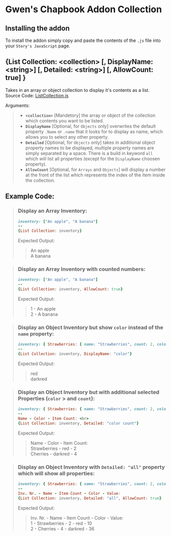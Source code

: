 # Gwen's Chapbook Addon Collection
## Installing the addon
To install the addon simply copy and paste the contents of the `.js` file into your `Story's JavaScript` page.
## {List Collection: \<collection> [, DisplayName: \<string>] [, Detailed: \<string>] [, AllowCount: true] }
Takes in an array or object collection to display it's contents as a list. <br>
Source Code: [ListCollection.js](https://github.com/GwenTastic/Chapbook-Addon-Collection/blob/master/LIst%20Collection/List%20Collection.js "List Collection.js") <br>

Arguments:
> - **`<collection>`** [Mandetory] the array or object of the collection which contents you want to be listed.
> - **`DisplayName`** [Optional, for `Objects` only] overwrites the default property `.Name` or `.name` that it looks for to display as name, which allows you to select any other property.
> - **`Detailed`** [Optional, for `Objects` only] takes in additional object property names to be displayed, multiple property names are simply separated by a space. There is a build in keyword `all` which will list all properties (except for the `DisplayName` choosen property).
> - **`AllowCount`** [Optional, for `Arrays` and `Objects`] will display a number at the front of the list which represents the index of the item inside the collection.

## Example Code:<br>
 > ### Display an Array Inventory:
> ```ruby
> inventory: ["An apple", "A banana"]
> --
> {List Collection: inventory}
> ```
>  Expected Output:
> > An apple <br>
> > A banana

> ### Display an Array Inventory with counted numbers:
> ```ruby
> inventory: ["An apple", "A banana"]
> --
> {List Collection: inventory, AllowCount: true}
> ```
> Expected Output:
> > 1 - An apple <br>
> > 2 - A banana


> ### Display an Object Inventory but show `color` instead of the `name` property:
> ```ruby
> inventory: { Strawberries: { name: "Strawberries", count: 2, color: "red", value: 10 }, Cherries: { name: "Cherries", count: 4, color: "darkred", value:  36 } }
> --
> {List Collection: inventory, DisplayName: "color"}
> ```
> Expected Output:
> > red <br>
> > darkred

> ### Display an Object Inventory but with additional selected Properties (`color` > and `count`):
> ```ruby
> inventory: { Strawberries: { name: "Strawberries", count: 2, color: "red", value: 10 }, Cherries: { name: "Cherries", count: 4, color: "darkred", value:  36 } }
> --
> Name - Color - Item Count: <br>
> {List Collection: inventory, Detailed: "color count"}
> ```
> Expected Output:
> > Name - Color - Item Count: <br>
> > Strawberries - red - 2 <br>
> > Cherries - darkred - 4



> ### Display an Object Inventory with `Detailed: "all"` property which will show all properties:
> ```ruby
> inventory: { Strawberries: { name: "Strawberries", count: 2, color: "red", value: 10 }, Cherries: { name: "Cherries", count: 4, color: "darkred", value:  36 } }
> --
> Inv. Nr. - Name - Item Count - Color - Value:
> {List Collection: inventory, Detailed: "all", AllowCount: true}
> ```
> Expected Output:
> > Inv. Nr. - Name - Item Count - Color - Value: <br>
> > 1 - Strawberries - 2 - red - 10 <br>
> > 2 - Cherries - 4 - darkred - 36 <br>
